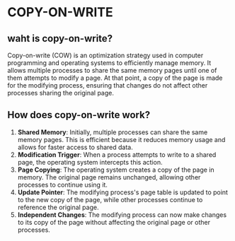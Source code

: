 # COPY-ON-WRITE

## waht is copy-on-write?
Copy-on-write (COW) is an optimization strategy used in computer programming and operating systems to efficiently manage memory. It allows multiple processes to share the same memory pages until one of them attempts to modify a page. At that point, a copy of the page is made for the modifying process, ensuring that changes do not affect other processes sharing the original page.

## How does copy-on-write work?
1. **Shared Memory**: Initially, multiple processes can share the same memory pages. This is efficient because it reduces memory usage and allows for faster access to shared data.
2. **Modification Trigger**: When a process attempts to write to a shared page, the operating system intercepts this action.
3. **Page Copying**: The operating system creates a copy of the page in memory. The original page remains unchanged, allowing other processes to continue using it.
4. **Update Pointer**: The modifying process's page table is updated to point to the new copy of the page, while other processes continue to reference the original page.
5. **Independent Changes**: The modifying process can now make changes to its copy of the page without affecting the original page or other processes.

